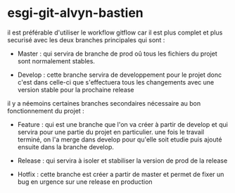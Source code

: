 # esgi-git-alvyn-bastien

il est préférable d'utiliser le workflow gitflow car il est plus complet et plus securisé avec les deux branches principales qui sont  :

- Master : qui servira de branche de prod oû tous les fichiers du projet sont normalement stables.

- Develop : cette branche servira de developpement pour le projet donc c'est dans celle-ci que s'effectuera tous les changements avec une version stable
pour la prochaine release 



il y a néemoins certaines branches secondaires nécessaire au bon fonctionnement du projet :

- Feature : qui est une branche que l'on va créer à partir de develop et qui servira pour une partie du projet en particulier. une fois le travail terminé,
on l'a merge dans develop pour qu'elle soit etudie puis ajouté ensuite dans la branche develop.

- Release : qui servira à isoler et stabiliser la version de prod de la release

- Hotfix : cette branche est créer a partir de master et permet de fixer un bug en urgence sur une release en production
